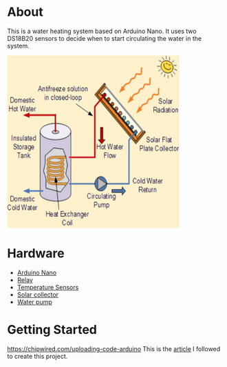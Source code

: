 # About
This is a water heating system based on Arduino Nano.
It uses two DS18B20 sensors to decide when to start circulating
the water in the system.

<img src="images/overview.png" width="400" height="400" />

# Hardware
- [Arduino Nano](https://www.arduino.cc/en/pmwiki.php?n=Main/ArduinoBoardNano)
- [Relay](https://arduinogetstarted.com/tutorials/arduino-relay)
- [Temperature Sensors](https://arduinogetstarted.com/tutorials/arduino-temperature-humidity-sensor)
- [Solar collector](images/collector.jpg)
- [Water pump](images/pump.jpg)

# Getting Started
https://chipwired.com/uploading-code-arduino
This is the [article](https://lastminuteengineers.com/multiple-ds18b20-arduino-tutorial) I followed to create this project.
